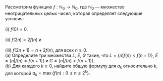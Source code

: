 Рассмотрим функцию $f : \mathbb{N}_0 \to \mathbb{N}_0$, где $\mathbb{N}_0$ — множество неотрицательных 
целых чисел, которая определяет следующие условия:
<br/>
<br/>(i) $f(0) = 0$, 
<br/>
<br/>(ii) $f(2n) = 2f(n)$ и 
<br/>
<br/>(iii) $f(2n + 1) = n + 2f(n)$, для всех $n \geq 0$.
<br/>
(a) Определите три множества $L$, $E$, $G$ такие, что 
$L= \{n| f(n) < f(n + 1)\}$, $E= \{n | f(n) = f(n + 1)\}$ и $G= \{ n|f(n) > f(n + 1)\}$.
<br/>
(b) Для каждого $k \geq 0$, найдите общую формулу для $a_k$ относительно $k$, для которой 
$a_k = \max \{f(n): 0 \leq n \leq 2^k\}$.